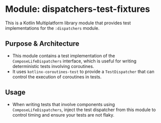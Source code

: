 # Module: dispatchers-test-fixtures

This is a Kotlin Multiplatform library module that provides test implementations for the `:dispatchers` module.

## Purpose & Architecture

- This module contains a test implementation of the `ComposeLifeDispatchers` interface, which is useful for writing
  deterministic tests involving coroutines.
- It uses `kotlinx-coroutines-test` to provide a `TestDispatcher` that can control the execution of coroutines in
  tests.

## Usage

- When writing tests that involve components using `ComposeLifeDispatchers`, inject the test dispatcher from this
  module to control timing and ensure your tests are not flaky.
